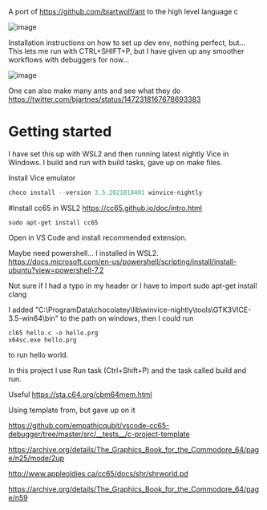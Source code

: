 A port of https://github.com/bjartwolf/ant to the high level language c

![image](https://user-images.githubusercontent.com/1174441/146655172-65d4ebde-5f03-42ce-a50f-05d732cf0393.png)


Installation instructions on how to set up dev env, nothing perfect, but...
This lets me run with CTRL+SHIFT+P, but I have given up any smoother workflows with debuggers for now...

![image](https://user-images.githubusercontent.com/88324093/146642839-ee385473-0e2e-40fc-993f-e62c057d0eb8.png)

One can also make many ants and see what they do https://twitter.com/bjartnes/status/1472318167678693383

# Getting started

I have set this up with WSL2 and then running latest nightly Vice in Windows.
I build and run with build tasks, gave up on make files.

Install Vice emulator
```powershell
choco install --version 3.5.2021010401 winvice-nightly
```


#Install cc65 in WSL2
https://cc65.github.io/doc/intro.html

```
sudo apt-get install cc65
```

Open in VS Code and install recommended extension.

Maybe need powershell... I installed in WSL2.
https://docs.microsoft.com/en-us/powershell/scripting/install/install-ubuntu?view=powershell-7.2

Not sure if I had a typo in my header or I have to import sudo apt-get install clang

I added "C:\ProgramData\chocolatey\lib\winvice-nightly\tools\GTK3VICE-3.5-win64\bin" to the path on windows, then I could run 
```
cl65 hello.c -o hello.prg
x64sc.exe hello.prg 
```
to run hello world.

In this project I use Run task (Ctrl+Shift+P) and the task called build and run.


Useful https://sta.c64.org/cbm64mem.html

Using template from, but gave up on it

https://github.com/empathicqubit/vscode-cc65-debugger/tree/master/src/__tests__/c-project-template

https://archive.org/details/The_Graphics_Book_for_the_Commodore_64/page/n25/mode/2up

http://www.appleoldies.ca/cc65/docs/shr/shrworld.pd

https://archive.org/details/The_Graphics_Book_for_the_Commodore_64/page/n59

